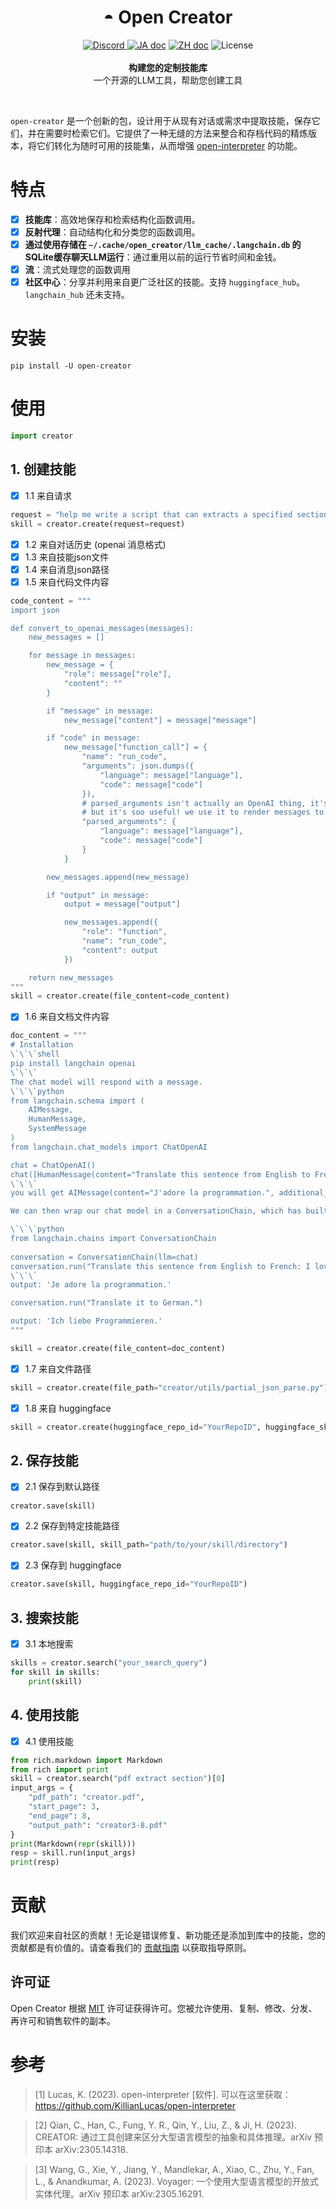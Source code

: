 <h1 align="center">◓ Open Creator</h1>

<p align="center">
    <a href="https://discord.gg/mMszyg2j">
        <img alt="Discord" src="https://img.shields.io/discord/1153640284530417684?logo=discord&style=flat&logoColor=white"/>
    </a>
    <a href="README_JA.md"><img src="https://img.shields.io/badge/ドキュメント-日本語-white.svg" alt="JA doc"/></a>
    <a href="README_ZH.md"><img src="https://img.shields.io/badge/文档-中文版-white.svg" alt="ZH doc"/></a>
    <img src="https://img.shields.io/static/v1?label=license&message=MIT&color=white&style=flat" alt="License"/>
    <br><br>
    <b>构建您的定制技能库</b><br>
    一个开源的LLM工具，帮助您创建工具<br>
</p>

<br>

`open-creator` 是一个创新的包，设计用于从现有对话或需求中提取技能，保存它们，并在需要时检索它们。它提供了一种无缝的方法来整合和存档代码的精炼版本，将它们转化为随时可用的技能集，从而增强 [open-interpreter](https://github.com/KillianLucas/open-interpreter) 的功能。

# 特点
- [x] **技能库**：高效地保存和检索结构化函数调用。
- [x] **反射代理**：自动结构化和分类您的函数调用。
- [x] **通过使用存储在 `~/.cache/open_creator/llm_cache/.langchain.db` 的SQLite缓存聊天LLM运行**：通过重用以前的运行节省时间和金钱。
- [x] **流**：流式处理您的函数调用
- [x] **社区中心**：分享并利用来自更广泛社区的技能。支持 `huggingface_hub`。`langchain_hub` 还未支持。

# 安装
```shell
pip install -U open-creator
```

# 使用
```python
import creator
```
## 1. 创建技能
- [x] 1.1 来自请求
```python
request = "help me write a script that can extracts a specified section from a PDF file and saves it as a new PDF"
skill = creator.create(request=request)
```

- [x] 1.2 来自对话历史 (openai 消息格式)
- [x] 1.3 来自技能json文件
- [x] 1.4 来自消息json路径
- [x] 1.5 来自代码文件内容
```python
code_content = """
import json

def convert_to_openai_messages(messages):
    new_messages = []

    for message in messages:  
        new_message = {
            "role": message["role"],
            "content": ""
        }

        if "message" in message:
            new_message["content"] = message["message"]

        if "code" in message:
            new_message["function_call"] = {
                "name": "run_code",
                "arguments": json.dumps({
                    "language": message["language"],
                    "code": message["code"]
                }),
                # parsed_arguments isn't actually an OpenAI thing, it's an OI thing.
                # but it's soo useful! we use it to render messages to text_llms
                "parsed_arguments": {
                    "language": message["language"],
                    "code": message["code"]
                }
            }

        new_messages.append(new_message)

        if "output" in message:
            output = message["output"]

            new_messages.append({
                "role": "function",
                "name": "run_code",
                "content": output
            })

    return new_messages
"""
skill = creator.create(file_content=code_content)
```

- [x] 1.6 来自文档文件内容
```python
doc_content = """
# Installation
\`\`\`shell
pip install langchain openai 
\`\`\`
The chat model will respond with a message.
\`\`\`python
from langchain.schema import (
    AIMessage,
    HumanMessage,
    SystemMessage
)
from langchain.chat_models import ChatOpenAI

chat = ChatOpenAI()
chat([HumanMessage(content="Translate this sentence from English to French: I love programming.")])
\`\`\`
you will get AIMessage(content="J'adore la programmation.", additional_kwargs={}, example=False)

We can then wrap our chat model in a ConversationChain, which has built-in memory for remembering past user inputs and model outputs.

\`\`\`python
from langchain.chains import ConversationChain  
  
conversation = ConversationChain(llm=chat)  
conversation.run("Translate this sentence from English to French: I love programming.")
\`\`\`
output: 'Je adore la programmation.'

conversation.run("Translate it to German.")

output: 'Ich liebe Programmieren.'
"""

skill = creator.create(file_content=doc_content)
```

- [x] 1.7 来自文件路径
```python
skill = creator.create(file_path="creator/utils/partial_json_parse.py")
```
- [x] 1.8 来自 huggingface
```python
skill = creator.create(huggingface_repo_id="YourRepoID", huggingface_skill_path="your_skill_path")
```


## 2. 保存技能
- [x] 2.1 保存到默认路径
```python
creator.save(skill)
```

- [x] 2.2 保存到特定技能路径
```python
creator.save(skill, skill_path="path/to/your/skill/directory")
```

- [x] 2.3 保存到 huggingface
```python
creator.save(skill, huggingface_repo_id="YourRepoID")
```


## 3. 搜索技能
- [x] 3.1 本地搜索
```python
skills = creator.search("your_search_query")
for skill in skills:
    print(skill)
```

## 4. 使用技能
- [x] 4.1 使用技能
```python
from rich.markdown import Markdown
from rich import print
skill = creator.search("pdf extract section")[0]
input_args = {
    "pdf_path": "creator.pdf",
    "start_page": 3,
    "end_page": 8,
    "output_path": "creator3-8.pdf"
}
print(Markdown(repr(skill)))
resp = skill.run(input_args)
print(resp)
```


# 贡献
我们欢迎来自社区的贡献！无论是错误修复、新功能还是添加到库中的技能，您的贡献都是有价值的。请查看我们的 [贡献指南](CONTRIBUTING.md) 以获取指导原则。

## 许可证

Open Creator 根据 [MIT](./LICENSE) 许可证获得许可。您被允许使用、复制、修改、分发、再许可和销售软件的副本。
<br>

# 参考
> [1] Lucas, K. (2023). open-interpreter [软件]. 可以在这里获取：https://github.com/KillianLucas/open-interpreter

> [2] Qian, C., Han, C., Fung, Y. R., Qin, Y., Liu, Z., & Ji, H. (2023). CREATOR: 通过工具创建来区分大型语言模型的抽象和具体推理。arXiv 预印本 arXiv:2305.14318.

> [3] Wang, G., Xie, Y., Jiang, Y., Mandlekar, A., Xiao, C., Zhu, Y., Fan, L., & Anandkumar, A. (2023). Voyager: 一个使用大型语言模型的开放式实体代理。arXiv 预印本 arXiv:2305.16291.
